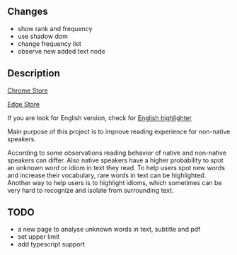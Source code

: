 ## Changes

- show rank and frequency
- use shadow dom
- change frequency list
- observe new added text node

## Description

[Chrome Store](https://chrome.google.com/webstore/detail/japanese-highlighter/jkaebofgmgllgmbiinlegcoijdcoiinl)

[Edge Store](https://microsoftedge.microsoft.com/addons/detail/hlpbdadceiikiafhiofdhhgegahpjghf)

If you are look for English version, check for [English highlighter](https://github.com/cyj98/word-discoverer/releases)

Main purpose of this project is to improve reading experience for non-native speakers.

According to some observations reading behavior of native and non-native speakers can differ.
Also native speakers have a higher probability to spot an unknown word or idiom in text they read.
To help users spot new words and increase their vocabulary, rare words in text can be highlighted.
Another way to help users is to highlight idioms, which sometimes can be very hard to recognize and isolate from surrounding text.

## TODO

- a new page to analyse unknown words in text, subtitle and pdf
- set upper limit
- add typescript support
